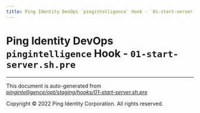 ```yaml
---
title: Ping Identity DevOps `pingintelligence` Hook - `01-start-server.sh.pre`
---
```


# Ping Identity DevOps `pingintelligence` Hook - `01-start-server.sh.pre`

---
This document is auto-generated from _[pingintelligence/opt/staging/hooks/01-start-server.sh.pre](https://github.com/pingidentity/pingidentity-docker-builds/blob/master/pingintelligence/opt/staging/hooks/01-start-server.sh.pre)_

Copyright © 2022 Ping Identity Corporation. All rights reserved.
